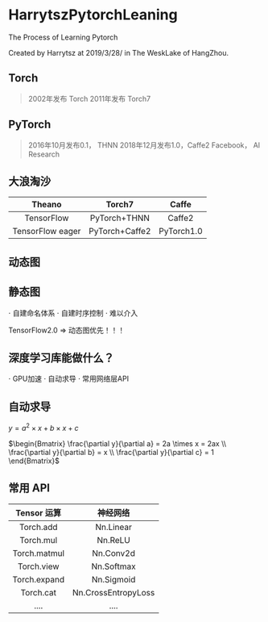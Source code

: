 # HarrytszPytorchLeaning
The Process of Learning Pytorch

Created by Harrytsz at 2019/3/28/ in The WeskLake of HangZhou.

## Torch 
> 2002年发布 Torch
> 2011年发布 Torch7

## PyTorch
> 2016年10月发布0.1， THNN
> 2018年12月发布1.0，Caffe2
> Facebook， AI Research

## 大浪淘沙

|Theano|Torch7|Caffe|
|:----:|:----:|:---:|
|TensorFlow|PyTorch+THNN|Caffe2|
|TensorFlow eager|PyTorch+Caffe2|PyTorch1.0|

## 动态图

## 静态图
$\cdot$ 自建命名体系
$\cdot$ 自建时序控制
$\cdot$ 难以介入

TensorFlow2.0 => 动态图优先！！！

## 深度学习库能做什么？
$\cdot$ GPU加速
$\cdot$ 自动求导
$\cdot$ 常用网络层API

## 自动求导

$y = a^{2} \times x + b \times x + c$

$\begin{Bmatrix}
\frac{\partial y}{\partial a} = 2a \times x = 2ax
\\ \frac{\partial y}{\partial b} = x
\\ \frac{\partial y}{\partial c} = 1
\end{Bmatrix}$


## 常用 API

| Tensor 运算 | 神经网络 |
|:---------:|:-------:|
| Torch.add | Nn.Linear |
| Torch.mul | Nn.ReLU |
| Torch.matmul | Nn.Conv2d |
| Torch.view | Nn.Softmax |
| Torch.expand | Nn.Sigmoid |
| Torch.cat | Nn.CrossEntropyLoss |
|....|....|
